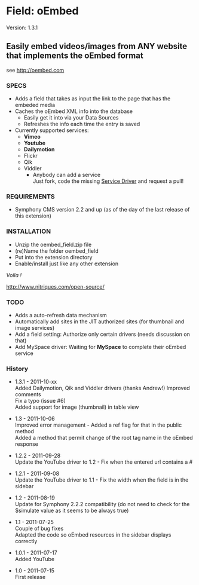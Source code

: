 # Field: oEmbed #

Version: 1.3.1

## Easily embed videos/images from ANY website that implements the oEmbed format ##

see http://oembed.com

### SPECS ###

- Adds a field that takes as input the link to the page that has the embeded media
- Caches the oEmbed XML info into the database
	- Easily get it into via your Data Sources
	- Refreshes the info each time the entry is saved
- Currently supported services: 
	- **Vimeo**
	- **Youtube**
	- **Dailymotion**
	- Flickr
	- Qik
	- Viddler
		- Anybody can add a service       
		  Just fork, code the missing [Service Driver](https://github.com/Solutions-Nitriques/oembed_field/blob/master/lib/class.serviceDriver.php) and request a pull!

### REQUIREMENTS ###

- Symphony CMS version 2.2 and up (as of the day of the last release of this extension)

### INSTALLATION ###

- Unzip the oembed_field.zip file
- (re)Name the folder oembed_field
- Put into the extension directory
- Enable/install just like any other extension

*Voila !*

http://www.nitriques.com/open-source/

### TODO ###

- Adds a auto-refresh data mechanism
- Automatically add sites in the JIT authorized sites (for thumbnail and image services)
- Add a field setting: Authorize only certain drivers (needs discussion on that)
- Add MySpace driver: Waiting for **MySpace** to complete their oEmbed service

### History ###

- 1.3.1 - 2011-10-xx     
  Added Dailymotion, Qik and Viddler drivers (thanks Andrew!)
  Improved comments     
  Fix a typo (issue #6)    
  Added support for image (thumbnail) in table view    

- 1.3 - 2011-10-06      
  Improved error management - Added a ref flag for that in the public method     
  Added a method that permit change of the root tag name in the oEmbed response         

- 1.2.2 - 2011-09-28       
  Update the YouTube driver to 1.2 - Fix when the entered url contains a #

- 1.2.1 - 2011-09-08       
  Update the YouTube driver to 1.1 - Fix the width when the field is in the sidebar

- 1.2 - 2011-08-19     
  Update for Symphony 2.2.2 compatibility
  	(do not need to check for the $simulate value as it seems to be always true) 

- 1.1 - 2011-07-25     
  Couple of bug fixes    
  Adapted the code so oEmbed resources in the sidebar displays correctly

- 1.0.1 - 2011-07-17     
  Added YouTube

- 1.0 - 2011-07-15     
  First release
